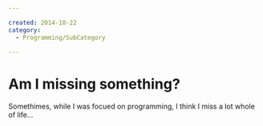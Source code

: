 ```yaml
---

created: 2014-10-22
category:
  - Programming/SubCategory
  
---
```

# Am I missing something?

Somethimes, while I was focued on programming, I think I miss a lot whole of life...
